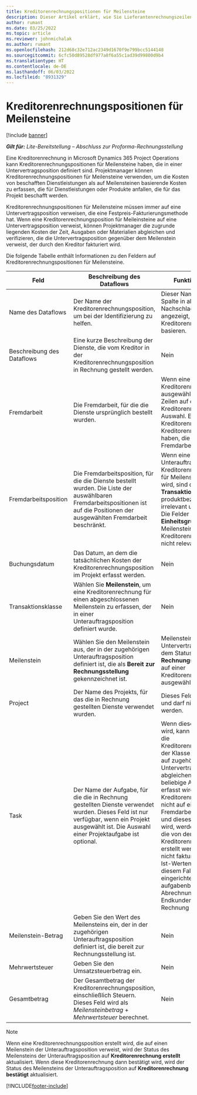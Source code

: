 ```yaml
---
title: Kreditorenrechnungspositionen für Meilensteine
description: Dieser Artikel erklärt, wie Sie Lieferantenrechnungszeilen für Meilensteine eines Untervertrags erstellen können.
author: rumant
ms.date: 03/25/2022
ms.topic: article
ms.reviewer: johnmichalak
ms.author: rumant
ms.openlocfilehash: 212d68c32e712ac2349d1670f9e799bcc5144148
ms.sourcegitcommit: 6cfc50d89528df977a8f6a55c1ad39d99800d9b4
ms.translationtype: HT
ms.contentlocale: de-DE
ms.lasthandoff: 06/03/2022
ms.locfileid: "8931329"
---
```

# <a name="vendor-invoice-lines-for-milestones"></a>Kreditorenrechnungspositionen für Meilensteine

[!include [banner](../../includes/dataverse-preview.md)]

_**Gilt für:** Lite-Bereitstellung – Abschluss zur Proforma-Rechnungsstellung_

Eine Kreditorenrechnung in Microsoft Dynamics 365 Project Operations kann Kreditorenrechnungspositionen für Meilensteine haben, die in einer Untervertragsposition definiert sind. Projektmanager können Kreditorenrechnungspositionen für Meilensteine verwenden, um die Kosten von beschafften Dienstleistungen als auf Meilensteinen basierende Kosten zu erfassen, die für Dienstleistungen oder Produkte anfallen, die für das Projekt beschafft werden.

Kreditorenrechnungspositionen für Meilensteine müssen immer auf eine Untervertragsposition verweisen, die eine Festpreis-Fakturierungsmethode hat. Wenn eine Kreditorenrechnungsposition für Meileinsteine auf eine Untervertragsposition verweist, können Projektmanager die zugrunde liegenden Kosten der Zeit, Ausgaben oder Materialien abgleichen und verifizieren, die die Untervertragsposition gegenüber dem Meilenstein verweist, der durch den Kreditor fakturiert wird.

Die folgende Tabelle enthält Informationen zu den Feldern auf Kreditorenrechnungspositionen für Meilensteine.

| Feld | Beschreibung des Dataflows | Funktionsauswirkung |
| --- | --- | --- |
| Name des Dataflows | Der Name der Kreditorenrechnungsposition, um bei der Identifizierung zu helfen. | Dieser Name wird als erste Spalte in allen Nachschlagevorgängen angezeigt, die auf Kreditorenrechnungspositionen basieren. |
| Beschreibung des Dataflows | Eine kurze Beschreibung der Dienste, die vom Kreditor in der Kreditorenrechnungsposition in Rechnung gestellt werden. | Nein |
| Fremdarbeit | Die Fremdarbeit, für die die Dienste ursprünglich bestellt wurden. | Wenn eine Fremdarbeit für die Kreditorenrechnung ausgewählt wird, erben alle Zeilen auf der Kreditorenrechnung diese Auswahl. Eine Kreditorenrechnung darf keine Kreditorenrechnungspositionen haben, die auf verschiedene Fremdarbeiten verweisen. |
| Fremdarbeitsposition | Die Fremdarbeitsposition, für die die Dienste bestellt wurden. Die Liste der auswählbaren Fremdarbeitspositionen ist auf die Positionen der ausgewählten Fremdarbeit beschränkt. | Wenn eine Unterauftragsposition in einer Kreditorenrechnungsposition für Meilensteine ausgewählt wird, sind die Felder **Rolle** und **Transaktionskategorie** und produktbezogene Felder irrelevant und nicht verfügbar. Die Felder **Menge**, **Einheit** und **Einheitsgruppe** sind auch bei Meilenstein-basierten Kreditorenrechnungspositionen nicht relevant. |
| Buchungsdatum | Das Datum, an dem die tatsächlichen Kosten der Kreditorenrechnungsposition im Projekt erfasst werden. | Nein |
| Transaktionsklasse | Wählen Sie **Meilenstein**, um eine Kreditorenrechnung für einen abgeschlossenen Meilenstein zu erfassen, der in einer Unterauftragsposition definiert wurde. | Nein |
| Meilenstein | Wählen Sie den Meilenstein aus, der in der zugehörigen Unterauftragsposition definiert ist, die als **Bereit zur Rechnungsstellung** gekennzeichnet ist. | Meilensteine bei Untervertragspositionen mit dem Status **Bereit für Rechnungsstellung** können auf einer Kreditorenrechnungsposition ausgewählt werden. |
| Project | Der Name des Projekts, für das die in Rechnung gestellten Dienste verwendet wurden. | Dieses Feld ist ein Pflichtfeld und darf nicht leer gelassen werden. |
| Task | Der Name der Aufgabe, für die die in Rechnung gestellten Dienste verwendet wurden. Dieses Feld ist nur verfügbar, wenn ein Projekt ausgewählt ist. Die Auswahl einer Projektaufgabe ist optional. | Wenn dieses Feld leer gelassen wird, kann der Projektmanager die Kreditorenrechnungsposition der Klasse der Transaktionen auf zugehörigen mit Untervertragspositionen abgleichenm die für eine beliebige Aufgabe des Projekts erfasst wird. Wenn die Kreditorenrechnungsposition nicht auf eine Fremdarbeitsposition verweist und dieses Feld leer gelassen wird, werden die Ist-Kosten, die von der Kreditorenrechnungsposition erstellt werden, nicht mit noch nicht fakturierten Verkaufs-Ist-Werten verknüpft. In diesem Fall können bei eingerichteter aufgabenbezogener Abrechnung die Kosten dem Endkunden ggf. nicht in Rechnung gestellt werden. |
| Meilenstein-Betrag | Geben Sie den Wert des Meilensteins ein, der in der zugehörigen Unterauftragsposition definiert ist, die bereit zur Rechnungsstellung ist. | Nein |
| Mehrwertsteuer | Geben Sie den Umsatzsteuerbetrag ein. | Nein |
| Gesamtbetrag | Der Gesamtbetrag der Kreditorenrechnungsposition, einschließlich Steuern. Dieses Feld wird als *Meilensteinbetrag* + *Mehrwertsteuer* berechnet. | Nein |

> [!NOTE]
> Wenn eine Kreditorenrechnungsposition erstellt wird, die auf einen Meilenstein der Unterauftragsposition verweist, wird der Status des Meilensteins der Unterauftragsposition auf **Kreditorenrechnung erstellt** aktualisiert. Wenn diese Kreditorenrechnung dann bestätigt wird, wird der Status des Meilensteins der Unterauftragsposition auf **Kreditorenrechnung bestätigt** aktualisiert.

[!INCLUDE[footer-include](../../includes/footer-banner.md)]
